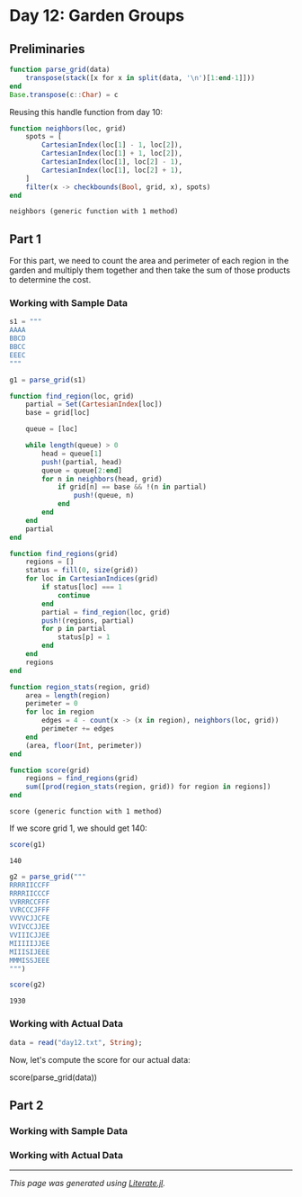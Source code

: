 # Day 12: Garden Groups

## Preliminaries

````julia
function parse_grid(data)
    transpose(stack([x for x in split(data, '\n')[1:end-1]]))
end
Base.transpose(c::Char) = c
````

Reusing this handle function from day 10:

````julia
function neighbors(loc, grid)
    spots = [
        CartesianIndex(loc[1] - 1, loc[2]),
        CartesianIndex(loc[1] + 1, loc[2]),
        CartesianIndex(loc[1], loc[2] - 1),
        CartesianIndex(loc[1], loc[2] + 1),
    ]
    filter(x -> checkbounds(Bool, grid, x), spots)
end
````

````
neighbors (generic function with 1 method)
````

## Part 1

For this part, we need to count the area and perimeter of each region in the
garden and multiply them together and then take the sum of those products to
determine the cost.

### Working with Sample Data

````julia
s1 = """
AAAA
BBCD
BBCC
EEEC
"""

g1 = parse_grid(s1)

function find_region(loc, grid)
    partial = Set(CartesianIndex[loc])
    base = grid[loc]

    queue = [loc]

    while length(queue) > 0
        head = queue[1]
        push!(partial, head)
        queue = queue[2:end]
        for n in neighbors(head, grid)
            if grid[n] == base && !(n in partial)
                push!(queue, n)
            end
        end
    end
    partial
end

function find_regions(grid)
    regions = []
    status = fill(0, size(grid))
    for loc in CartesianIndices(grid)
        if status[loc] === 1
            continue
        end
        partial = find_region(loc, grid)
        push!(regions, partial)
        for p in partial
            status[p] = 1
        end
    end
    regions
end

function region_stats(region, grid)
    area = length(region)
    perimeter = 0
    for loc in region
        edges = 4 - count(x -> (x in region), neighbors(loc, grid))
        perimeter += edges
    end
    (area, floor(Int, perimeter))
end

function score(grid)
    regions = find_regions(grid)
    sum([prod(region_stats(region, grid)) for region in regions])
end
````

````
score (generic function with 1 method)
````

If we score grid 1, we should get $140$:

````julia
score(g1)
````

````
140
````

````julia
g2 = parse_grid("""
RRRRIICCFF
RRRRIICCCF
VVRRRCCFFF
VVRCCCJFFF
VVVVCJJCFE
VVIVCCJJEE
VVIIICJJEE
MIIIIIJJEE
MIIISIJEEE
MMMISSJEEE
""")

score(g2)
````

````
1930
````

### Working with Actual Data

````julia
data = read("day12.txt", String);
````

Now, let's compute the score for our actual data:

score(parse_grid(data))

## Part 2

### Working with Sample Data

### Working with Actual Data

---

*This page was generated using [Literate.jl](https://github.com/fredrikekre/Literate.jl).*


